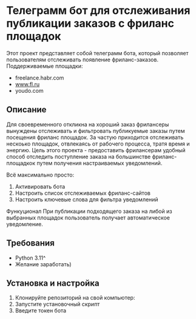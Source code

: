 # Телеграмм бот для отслеживания публикации заказов с фриланс площадок

Этот проект представляет собой телеграмм бота, который позволяет пользователям отслеживать появление фриланс-заказов.
Поддерживаемые площадки:
- freelance.habr.com
- www.fl.ru
- youdo.com

## Описание

Для своевременного откликна на хороший заказ фрилансеры вынуждены отслеживать и фильтровать публикуемые заказы путем посещения фриланс площадок.
За частую приходится отслеживать нескоько площадок, отвлекаясь от рабочего процесса, тратя время и энергию.
Цель этого проекта - предоставить фрилансерам удобный способ отследить поступление заказа на большинстве фриланс-площадкок путем получения настраиваемых уведомлений.

Всё максимально просто:
1. Активировать бота
2. Настроить список отслеживаемых фриланс-сайтов
3. Настроить ключевые слова для фильтра уведомлений


Функуционал
При публикации подходящего заказа на либой из выбранных площадок пользователь получает автоматическое уведомление.


## Требования

- Python 3.11^
- Желание заработать)

## Установка и настройка

1. Клонируйте репозиторий на свой компьютер:
2. Запустите установочный скрипт
3. Введите токен бота

